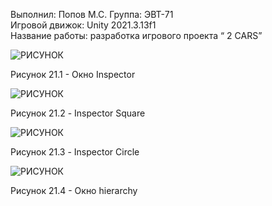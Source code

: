 Выполнил: Попов М.С.
Группа: ЭВТ-71  
Игровой движок: Unity 2021.3.13f1  
Название работы: разработка игрового проекта “ 2 CARS”




![РИСУНОК](https://gspics.org/images/2022/12/03/0XeRcJ.png)  

Рисунок 21.1 - Окно Inspector

![РИСУНОК](https://gspics.org/images/2022/12/03/0XeSge.png)  

Рисунок 21.2 - Inspector Square

![РИСУНОК](https://gspics.org/images/2022/12/03/0XeaZX.png)  

Рисунок 21.3 - Inspector Circle

![РИСУНОК](https://gspics.org/images/2022/12/03/0XeoVi.png)  

Рисунок 21.4 - Окно hierarchy 
